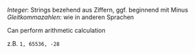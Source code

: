 _Integer_: Strings bezehend aus Ziffern, ggf. beginnend mit Minus
_Gleitkommazahlen_: wie in anderen Sprachen

Can perform arithmetic calculation

z.B. `1, 65536, -28`
